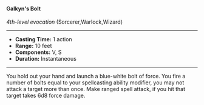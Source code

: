 #### Galkyn's Bolt
*4th-level evocation* (Sorcerer,Warlock,Wizard)
___
- **Casting Time:** 1 action
- **Range:** 10 feet
- **Components:** V, S
- **Duration:** Instantaneous 
---
You hold out your hand and launch a blue-white bolt of force. You fire a number of bolts equal to your spellcasting ability modifier, you may not attack a target more than once. Make ranged spell attack, if you hit that target takes 6d8 force damage.
